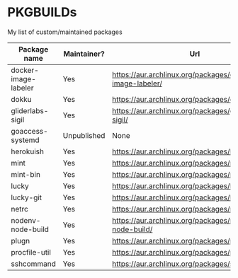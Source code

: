 # PKGBUILDs
My list of custom/maintained packages

| Package name         | Maintainer? | Url                                                      |
| -------------------- | ----------- | -------------------------------------------------------- |
| docker-image-labeler | Yes         | https://aur.archlinux.org/packages/docker-image-labeler/ |
| dokku                | Yes         | https://aur.archlinux.org/packages/dokku/                |
| gliderlabs-sigil     | Yes         | https://aur.archlinux.org/packages/gliderlabs-sigil/     |
| goaccess-systemd     | Unpublished | None                                                     |
| herokuish            | Yes         | https://aur.archlinux.org/packages/herokuish/            |
| mint                 | Yes         | https://aur.archlinux.org/packages/mint/                 |
| mint-bin             | Yes         | https://aur.archlinux.org/packages/mint-bin/             |
| lucky                | Yes         | https://aur.archlinux.org/packages/lucky/                |
| lucky-git            | Yes         | https://aur.archlinux.org/packages/lucky-git/            |
| netrc                | Yes         | https://aur.archlinux.org/packages/netrc/                |
| nodenv-node-build    | Yes         | https://aur.archlinux.org/packages/nodenv-node-build/    |
| plugn                | Yes         | https://aur.archlinux.org/packages/plugn/                |
| procfile-util        | Yes         | https://aur.archlinux.org/packages/procfile-util/        |
| sshcommand           | Yes         | https://aur.archlinux.org/packages/sshcommand/           |
